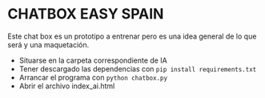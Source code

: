 # CHATBOX EASY SPAIN

Este chat box es un prototipo a entrenar pero es una idea general de lo que será y una maquetación.

- Situarse en la carpeta correspondiente de IA
- Tener descargado las dependencias con ```pip install requirements.txt ```
- Arrancar el programa con `` python chatbox.py ``
- Abrir el archivo index_ai.html
